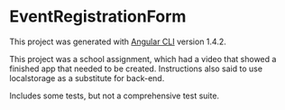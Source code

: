 # EventRegistrationForm

This project was generated with [Angular CLI](https://github.com/angular/angular-cli) version 1.4.2.

This project was a school assignment, which had a video that showed a finished app that needed to be created. Instructions also said to use localstorage as a substitute for back-end.

Includes some tests, but not a comprehensive test suite.
